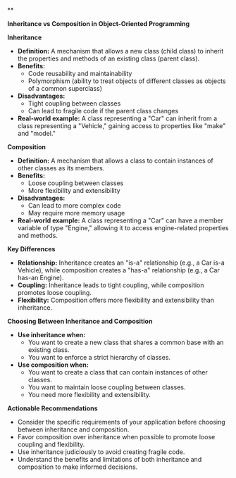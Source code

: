 **

**Inheritance vs Composition in Object-Oriented Programming**

**Inheritance**

* **Definition:** A mechanism that allows a new class (child class) to inherit the properties and methods of an existing class (parent class).
* **Benefits:**
    * Code reusability and maintainability
    * Polymorphism (ability to treat objects of different classes as objects of a common superclass)
* **Disadvantages:**
    * Tight coupling between classes
    * Can lead to fragile code if the parent class changes
* **Real-world example:** A class representing a "Car" can inherit from a class representing a "Vehicle," gaining access to properties like "make" and "model."

**Composition**

* **Definition:** A mechanism that allows a class to contain instances of other classes as its members.
* **Benefits:**
    * Loose coupling between classes
    * More flexibility and extensibility
* **Disadvantages:**
    * Can lead to more complex code
    * May require more memory usage
* **Real-world example:** A class representing a "Car" can have a member variable of type "Engine," allowing it to access engine-related properties and methods.

**Key Differences**

* **Relationship:** Inheritance creates an "is-a" relationship (e.g., a Car is-a Vehicle), while composition creates a "has-a" relationship (e.g., a Car has-an Engine).
* **Coupling:** Inheritance leads to tight coupling, while composition promotes loose coupling.
* **Flexibility:** Composition offers more flexibility and extensibility than inheritance.

**Choosing Between Inheritance and Composition**

* **Use inheritance when:**
    * You want to create a new class that shares a common base with an existing class.
    * You want to enforce a strict hierarchy of classes.
* **Use composition when:**
    * You want to create a class that can contain instances of other classes.
    * You want to maintain loose coupling between classes.
    * You need more flexibility and extensibility.

**Actionable Recommendations**

* Consider the specific requirements of your application before choosing between inheritance and composition.
* Favor composition over inheritance when possible to promote loose coupling and flexibility.
* Use inheritance judiciously to avoid creating fragile code.
* Understand the benefits and limitations of both inheritance and composition to make informed decisions.